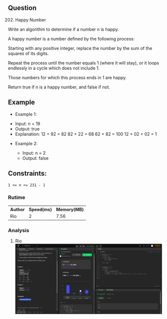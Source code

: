## Question

202. Happy Number

Write an algorithm to determine if a number n is happy.

A happy number is a number defined by the following process:

Starting with any positive integer, replace the number by the sum of the squares of its digits.

Repeat the process until the number equals 1 (where it will stay), or it loops endlessly in a cycle which does not include 1.

Those numbers for which this process ends in 1 are happy.

Return true if n is a happy number, and false if not.

## Example

- Example 1:

* Input: n = 19
* Output: true
* Explanation:
  12 + 92 = 82
  82 + 22 = 68
  62 + 82 = 100
  12 + 02 + 02 = 1

- Example 2:

  - Input: n = 2
  - Output: false

## Constraints:

    1 <= n <= 231 - 1

### Rutime

<table>
  <tr>
    <th>Author</th>
    <th>Speed(ms)</th>
    <th>Memory(MB)</th>
  </tr>
   <tr>
    <td>Rio</td>
    <td>2</td >
    <td>7.56</td>
  </tr>
</table>

### Analysis

1. Rio 
   ![img](img/rio_c.png)
